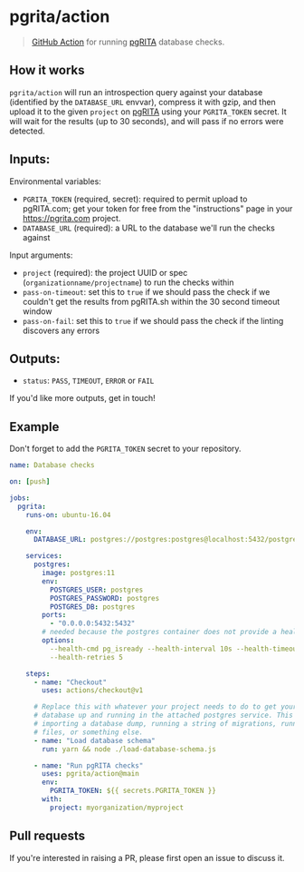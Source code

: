 # pgrita/action

> [GitHub Action](https://help.github.com/en/actions) for running [pgRITA](https://pgrita.com) database checks.

## How it works

`pgrita/action` will run an introspection query against your database
(identified by the `DATABASE_URL` envvar), compress it with gzip, and then
upload it to the given `project` on [pgRITA](https://pgrita.com) using your
`PGRITA_TOKEN` secret. It will wait for the results (up to 30 seconds), and
will pass if no errors were detected.

## Inputs:

Environmental variables:

- `PGRITA_TOKEN` (required, secret): required to permit upload to pgRITA.com; get your token for
  free from the "instructions" page in your https://pgrita.com project.
- `DATABASE_URL` (required): a URL to the database we'll run the checks against

Input arguments:

- `project` (required): the project UUID or spec
  (`organizationname/projectname`) to run the checks within
- `pass-on-timeout`: set this to `true` if we should pass the check if we
  couldn't get the results from pgRITA.sh within the 30 second timeout window
- `pass-on-fail`: set this to `true` if we should pass the check if the
  linting discovers any errors

## Outputs:

- `status`: `PASS`, `TIMEOUT`, `ERROR` or `FAIL`

If you'd like more outputs, get in touch!

## Example

Don't forget to add the `PGRITA_TOKEN` secret to your repository.

```yaml
name: Database checks

on: [push]

jobs:
  pgrita:
    runs-on: ubuntu-16.04

    env:
      DATABASE_URL: postgres://postgres:postgres@localhost:5432/postgres

    services:
      postgres:
        image: postgres:11
        env:
          POSTGRES_USER: postgres
          POSTGRES_PASSWORD: postgres
          POSTGRES_DB: postgres
        ports:
          - "0.0.0.0:5432:5432"
        # needed because the postgres container does not provide a healthcheck
        options:
          --health-cmd pg_isready --health-interval 10s --health-timeout 5s
          --health-retries 5

    steps:
      - name: "Checkout"
        uses: actions/checkout@v1

      # Replace this with whatever your project needs to do to get your
      # database up and running in the attached postgres service. This might be
      # importing a database dump, running a string of migrations, running SQL
      # files, or something else.
      - name: "Load database schema"
        run: yarn && node ./load-database-schema.js

      - name: "Run pgRITA checks"
        uses: pgrita/action@main
        env:
          PGRITA_TOKEN: ${{ secrets.PGRITA_TOKEN }}
        with:
          project: myorganization/myproject
```

## Pull requests

If you're interested in raising a PR, please first open an issue to discuss it.
